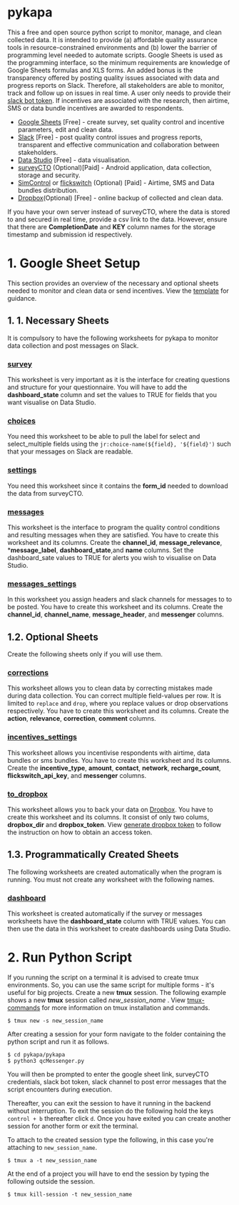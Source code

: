# pykapa
This a free and open source python script to monitor, manage, and clean collected data. It is intended to provide (a) affordable quality assurance tools in resource-constrained environments and (b) lower the barrier of programming level needed to automate scripts. Google Sheets is used as the programming interface, so the minimum requirements are knowledge of Google Sheets formulas and XLS forms. An added bonus is the transparency offered by posting quality issues associated with data and progress reports on Slack. Therefore, all stakeholders are able to monitor, track and follow up on issues in real time. A user only needs to provide their [slack bot token](https://slack.com/intl/en-za/help/articles/215770388-create-and-regenerate-api-tokens#bot-user-tokens). If incentives are associated with the research, then airtime, SMS or data bundle incentives are awarded to respondents.  

- [Google Sheets](https://docs.google.com) [Free] - create survey, set quality control and incentive parameters, edit and clean data.
- [Slack](https://slack.com) [Free] - post quality control issues and progress reports, transparent and effective communication and collaboration between stakeholders.
- [Data Studio](https://datastudio.google.com) [Free] - data visualisation.
- [surveyCTO](https://www.surveycto.com) (Optional)[Paid] - Android application, data collection, storage and security.
- [SimControl](https://new.simcontrol.co.za/) or [flickswitch](https://www.flickswitch.co.za) (Optional) [Paid] - Airtime, SMS and Data bundles distribution. 
- [Dropbox](http://dropbox.com)(Optional) [Free] - online backup of collected and clean data.

If you have your own server instead of surveyCTO, where the data is stored to and secured in real time, provide a csv link to the data. However, ensure that there are **CompletionDate** and **KEY** column names for the storage timestamp and submission id respectively.

# 1. Google Sheet Setup
This section provides an overview of the necessary and optional sheets needed to monitor and clean data or send incentives. View the [template](https://docs.google.com/spreadsheets/d/1J7vr1fY8PlsXcAlCewMDBbMsxdHICZPR7CoPby-MYBs/edit) for guidance.

## 1. 1. **Necessary Sheets**
It is compulsory to have the following worksheets for pykapa to monitor data collection and post messages on Slack.

### [survey](https://docs.google.com/spreadsheets/d/1J7vr1fY8PlsXcAlCewMDBbMsxdHICZPR7CoPby-MYBs/edit)
This worksheet is very important as it is the interface for creating questions and structure for your questionnaire. You will have to add the **dashboard_state** column and set the values to TRUE for fields that you want visualise on Data Studio.

### [choices](https://docs.google.com/spreadsheets/d/1J7vr1fY8PlsXcAlCewMDBbMsxdHICZPR7CoPby-MYBs/edit#gid=1259247300)
You need this worksheet to be able to pull the label for select and select_multiple fields using the `jr:choice-name(${field}, '${field}')` such that your messages on Slack are readable.

### [settings](https://docs.google.com/spreadsheets/d/1J7vr1fY8PlsXcAlCewMDBbMsxdHICZPR7CoPby-MYBs/edit#gid=1265829571)
You need this worksheet since it contains the **form_id** needed to download the data from surveyCTO.

### [messages](https://docs.google.com/spreadsheets/d/1J7vr1fY8PlsXcAlCewMDBbMsxdHICZPR7CoPby-MYBs/edit#gid=1628036173)
This worksheet is the interface to program the quality control conditions and resulting messages when they are satisfied. You have to create this worksheet and its columns. Create the **channel_id**, **message_relevance**, ***message_label**,	**dashboard_state**,and **name** columns. Set the dashboard_sate values to TRUE for alerts you wish to visualise on Data Studio.

### [messages_settings](https://docs.google.com/spreadsheets/d/1J7vr1fY8PlsXcAlCewMDBbMsxdHICZPR7CoPby-MYBs/edit#gid=2118996547)
In this worksheet you assign headers and slack channels for messages to to be posted. You have to create this worksheet and its columns. Create the **channel_id**, **channel_name**, **message_header**, and **messenger** columns.

## 1.2. **Optional Sheets**
Create the following sheets only if you will use them.

### [corrections](https://docs.google.com/spreadsheets/d/1WUm39fSxk9gigXw5SDbmYiRtg68CW0EMRVnZ1rNemdI/edit#gid=275124491)
This worksheet allows you to clean data by correcting mistakes made during data collection. You can correct multiple field-values per row. It is limited to `replace` and `drop`, where you replace values or drop observations respectively. You have to create this worksheet and its columns. Create the **action**, **relevance**,	**correction**,	**comment** columns. 

### [incentives_settings](https://docs.google.com/spreadsheets/d/1J7vr1fY8PlsXcAlCewMDBbMsxdHICZPR7CoPby-MYBs/edit#gid=1366715473)
This worksheet allows you incentivise respondents with airtime, data bundles or sms bundles. You have to create this worksheet and its columns. Create the **incentive_type**, **amount**, **contact**, **network**, **recharge_count**, **flickswitch_api_key**, and **messenger** columns.

### [to_dropbox](https://docs.google.com/spreadsheets/d/1yZfpCAV1BHkHBwfncnvZebFN0xRcUyOa6j6gcwkBlxk/edit#gid=86807683)
This worksheet allows you to back your data on [Dropbox](http://dropbox.com). You have to create this worksheet and its columns. It consist of only two colums, **dropbox_dir** and **dropbox_token**. View [generate dropbox token](https://blogs.dropbox.com/developers/2014/05/generate-an-access-token-for-your-own-account/) to follow the instruction on how to obtain an access token.

## 1.3. **Programmatically Created Sheets**
The following worksheets are created automatically when the program is running. You must not create any worksheet with the following names.

### [dashboard](https://docs.google.com/spreadsheets/d/1J7vr1fY8PlsXcAlCewMDBbMsxdHICZPR7CoPby-MYBs/edit#gid=951543888)
This worksheet is created automatically if the survey or messages worksheets have the **dashboard_state** column with TRUE values. You can then use the data in this worksheet to create dashboards using Data Studio.

# 2. Run Python Script

If you running the script on a terminal it is advised to create tmux environments. So, you can use the same script for multiple forms - it's useful for big projects. Create a new **tmux** session. The following example shows a new **tmux** session called _new_session_name_ .
View [tmux-commands](https://gist.github.com/MohamedAlaa/2961058) for more information on tmux installation and commands.

    $ tmux new -s new_session_name

After creating a session for your form navigate to the folder containing the python script and run it as follows.

    $ cd pykapa/pykapa
    $ python3 qcMessenger.py

You will then be prompted to enter the google sheet link, surveyCTO credentials, slack bot token, slack channel to post error messages that the script encounters during execution.

Thereafter, you can exit the session to have it running in the backend without interruption. To exit the session do the following hold the keys `control + b` thereafter click `d`. Once you have exited you can create another session for another form or exit the terminal.

To attach to the created session type the following, in this case you're attaching to `new_session_name`.

    $ tmux a -t new_session_name

At the end of a project you will have to end the session by typing the following outside the session.

    $ tmux kill-session -t new_session_name


